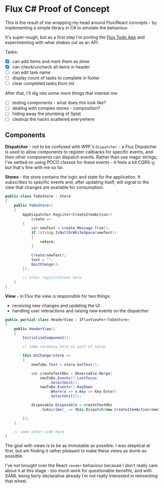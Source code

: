 # Flux C# Proof of Concept

This is the result of me wrapping my head around Flux/React concepts -
by implementing a simple library in C# to emulate the behaviour.

It's super-rough, but as a first step I'm porting the
[Flux Todo App](https://github.com/facebook/flux/blob/2e6238c632dcaf276a303bc3239d7c273b94f9fd/docs/TodoList.md)
and experimenting with what shakes out as an API.

Tasks:

 - [x] can add items and mark them as done
 - [x] can check/uncheck all items in header
 - [ ] can edit task name
 - [ ] display count of tasks to complete in footer
 - [ ] clear completed tasks from list

After that, I'll dig into some more things that interest me:

 - [ ] testing components - what does this look like?
 - [ ] dealing with complex stores - composition?
 - [ ] hiding away the plumbing of Splat
 - [ ] cleanup the hacks scattered everywhere

## Components

**Dispatcher** - not to be confused with WPF's `Dispatcher` - a Flux Dispatcher
is used to allow components to register callbacks for specific events, and then
other components can dispatch events. Rather than use magic strings, I've settled
on using POCO classes for these events - it feels a bit CQRS-y, but that's fine
with me so far.

**Stores** - the store contains the logic and state for the application. It subscribes
to specific events and, after updating itself, will signal to the view that changes
are available for consumption.

```csharp
public class ToDoStore : Store
{
    public ToDoStore()
    {
        AppDispatcher.Register<CreateItemAction>(
            create =>
        {
            var newText = create.Message.Trim();
            if (string.IsNullOrWhiteSpace(newText))
            {
                return;
            }

            Create(newText);
            text = "";
            EmitChange();
        });

        // other registrations here
    }
}
```

**View** - in Flux the view is responsible for two things:

 - receiving new changes and updating the UI
 - handling user interactions and raising new events on the dispatcher

```csharp
public partial class HeaderView : IFluxViewFor<ToDoStore>
{
    public HeaderView()
    {
        InitializeComponent();

        // some ceremony here as part of setup

        this.OnChange(store =>
        {
            newToDo.Text = store.GetText();

            var createTextObs = Observable.Merge(
                newToDo.Events().LostFocus
                    .SelectUnit(),
                newToDo.Events().KeyDown
                    .Where(x => x.Key == Key.Enter)
                    .SelectUnit());

            disposable.Disposable = createTextObs
                .Subscribe(_ => this.Dispatch(new CreateItemAction(newToDo.Text))),

        });
    }

    // some other code here
}
```
The goal with views is to be as immutable as possible. I was skeptical at first, but
am finding it rather pleasant to make these views as dumb as possible.

I've not brought over the React `render` behaviour because I don't really care
about it at this stage - too much work for questionable benefits, and with XAML being
fairly declarative already I'm not really interested in reinventing that wheel.